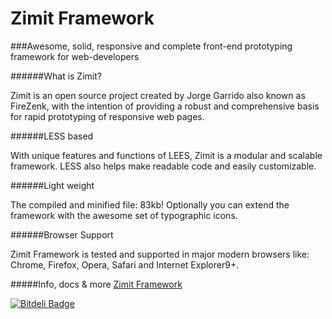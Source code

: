 Zimit Framework
=====

###Awesome, solid, responsive and complete front-end prototyping framework for web-developers

######What is Zimit?

Zimit is an open source project created by Jorge Garrido also known as FireZenk, with the intention of providing a robust and comprehensive basis for rapid prototyping of responsive web pages.


######LESS based

With unique features and functions of LEES, Zimit is a modular and scalable framework. LESS also helps make readable code and easily customizable.

######Light weight

The compiled and minified file: 83kb! Optionally you can extend the framework with the awesome set of typographic icons.

######Browser Support

Zimit Framework is tested and supported in major modern browsers like: Chrome, Firefox, Opera, Safari and Internet Explorer9+.

#####Info, docs & more
[Zimit Framework](http://firezenk.github.com/zimit/)


[![Bitdeli Badge](https://d2weczhvl823v0.cloudfront.net/FireZenk/zimit/trend.png)](https://bitdeli.com/free "Bitdeli Badge")

